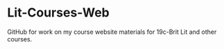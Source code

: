 # Lit-Courses-Web
GitHub for work on my course website materials for 19c-Brit Lit and other courses. 
